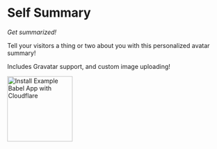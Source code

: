 # Self Summary

*Get summarized!*

Tell your visitors a thing or two about you with this personalized avatar summary!

Includes Gravatar support, and custom image uploading!

<a href="https://www.cloudflare.com/apps/self-summary/install?source=button">
  <img
    src="https://install.eager.io/install-button.png"
    alt="Install Example Babel App with Cloudflare"
    border="0"
    width="150">
</a>
